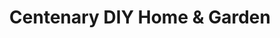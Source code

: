 ---
title: "Centenary DIY Home & Garden"
url: /templemore/centenary-diy-home-und-garden/
shop: Baumarkt
---